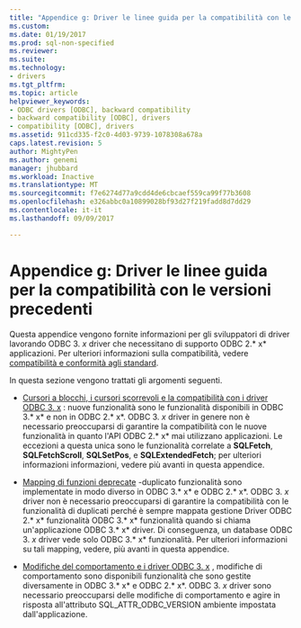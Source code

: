 ```yaml
---
title: "Appendice g: Driver le linee guida per la compatibilità con le versioni precedenti | Documenti Microsoft"
ms.custom: 
ms.date: 01/19/2017
ms.prod: sql-non-specified
ms.reviewer: 
ms.suite: 
ms.technology:
- drivers
ms.tgt_pltfrm: 
ms.topic: article
helpviewer_keywords:
- ODBC drivers [ODBC], backward compatibility
- backward compatibility [ODBC], drivers
- compatibility [ODBC], drivers
ms.assetid: 911cd335-f2c0-4d03-9739-1078308a678a
caps.latest.revision: 5
author: MightyPen
ms.author: genemi
manager: jhubbard
ms.workload: Inactive
ms.translationtype: MT
ms.sourcegitcommit: f7e6274d77a9cdd4de6cbcaef559ca99f77b3608
ms.openlocfilehash: e326abbc0a10899028bf93d27f219fadd8d7dd29
ms.contentlocale: it-it
ms.lasthandoff: 09/09/2017

---
```

# <a name="appendix-g-driver-guidelines-for-backward-compatibility"></a>Appendice g: Driver le linee guida per la compatibilità con le versioni precedenti
Questa appendice vengono fornite informazioni per gli sviluppatori di driver lavorando ODBC 3. *x* driver che necessitano di supporto ODBC 2.* x* applicazioni. Per ulteriori informazioni sulla compatibilità, vedere [compatibilità e conformità agli standard](../../../odbc/reference/develop-app/backward-compatibility-and-standards-compliance.md).  
  
 In questa sezione vengono trattati gli argomenti seguenti.  
  
-   [Cursori a blocchi, i cursori scorrevoli e la compatibilità con i driver ODBC 3. x](../../../odbc/reference/appendixes/block-cursors-scrollable-cursors-and-backward-compatibility.md) : nuove funzionalità sono le funzionalità disponibili in ODBC 3.* x* e non in ODBC 2.* x*. ODBC 3. *x* driver in genere non è necessario preoccuparsi di garantire la compatibilità con le nuove funzionalità in quanto l'API ODBC 2.* x* mai utilizzano applicazioni. Le eccezioni a questa unica sono le funzionalità correlate a **SQLFetch**, **SQLFetchScroll**, **SQLSetPos**, e **SQLExtendedFetch**; per ulteriori informazioni informazioni, vedere più avanti in questa appendice.  
  
-   [Mapping di funzioni deprecate](../../../odbc/reference/appendixes/mapping-deprecated-functions.md) -duplicato funzionalità sono implementate in modo diverso in ODBC 3.* x* e ODBC 2.* x*. ODBC 3. *x* driver non è necessario preoccuparsi di garantire la compatibilità con le funzionalità di duplicati perché è sempre mappata gestione Driver ODBC 2.* x* funzionalità ODBC 3.* x* funzionalità quando si chiama un'applicazione ODBC 3.* x* driver. Di conseguenza, un database ODBC 3. *x* driver vede solo ODBC 3.* x* funzionalità. Per ulteriori informazioni su tali mapping, vedere, più avanti in questa appendice.  
  
-   [Modifiche del comportamento e i driver ODBC 3. x](../../../odbc/reference/appendixes/behavioral-changes-and-odbc-3-x-drivers.md) , modifiche di comportamento sono disponibili funzionalità che sono gestite diversamente in ODBC 3.* x* e ODBC 2.* x*. ODBC 3. *x* driver sono necessario preoccuparsi delle modifiche di comportamento e agire in risposta all'attributo SQL_ATTR_ODBC_VERSION ambiente impostata dall'applicazione.

